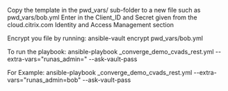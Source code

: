 Copy the template in the pwd_vars/ sub-folder to a new file such as pwd_vars/bob.yml
Enter in the Client_ID and Secret given from the cloud.citrix.com Identity and Access Management section

Encrypt you file by running:
  ansible-vault encrypt pwd_vars/bob.yml

To run the playbook:
  ansible-playbook _converge_demo_cvads_rest.yml --extra-vars="runas_admin=<File you defined in the pwd_vars folder>" --ask-vault-pass
  
For Example:
  ansible-playbook _converge_demo_cvads_rest.yml --extra-vars="runas_admin=bob" --ask-vault-pass
  

